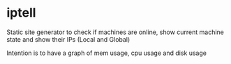 # iptell
Static site generator to check if machines are online, show current machine state and show their IPs (Local and Global)

Intention is to have a graph of mem usage, cpu usage and disk usage
